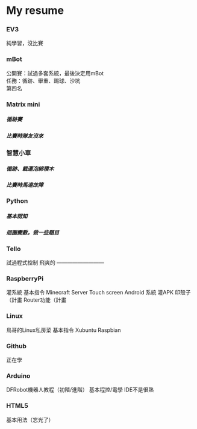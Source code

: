 # My resume
### EV3
純學習，沒比賽　　<br />

### mBot 
公開賽：試過多套系統，最後決定用mBot　　<br />
任務：循跡、舉重、踢球、沙坑　　<br />
第四名　　<br />



### Matrix mini 
##### 循跡賽
##### 比賽時隊友沒來

### 智慧小車
##### 循跡、載運泡綿積木
##### 比賽時馬達故障

### Python
##### 基本認知
##### 迴圈變數。做一些題目

### Tello
試過程式控制
飛爽的
—————————
### RaspberryPi
灌系統
基本指令
Minecraft Server
Touch screen
Android 系統 灌APK
印殼子（計畫
Router功能（計畫

### Linux
鳥哥的Linux私房菜
基本指令
Xubuntu
Raspbian

### Github
正在學


### Arduino
DFRobot機器人教程（初階/進階）
基本程控/電學
IDE不是很熟

### HTML5
基本用法（忘光了）



